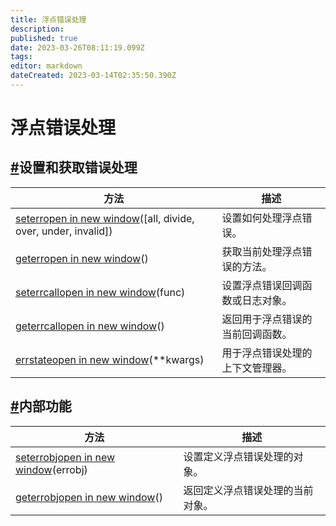 ```yaml
---
title: 浮点错误处理
description: 
published: true
date: 2023-03-26T08:11:19.099Z
tags: 
editor: markdown
dateCreated: 2023-03-14T02:35:50.390Z
---
```


# 浮点错误处理

## [#](https://www.numpy.org.cn/reference/routines/err.html#设置和获取错误处理)设置和获取错误处理

| 方法                                                         | 描述                             |
| ------------------------------------------------------------ | -------------------------------- |
| [seterropen in new window](https://numpy.org/devdocs/reference/generated/numpy.seterr.html#numpy.seterr)([all, divide, over, under, invalid]) | 设置如何处理浮点错误。           |
| [geterropen in new window](https://numpy.org/devdocs/reference/generated/numpy.geterr.html#numpy.geterr)() | 获取当前处理浮点错误的方法。     |
| [seterrcallopen in new window](https://numpy.org/devdocs/reference/generated/numpy.seterrcall.html#numpy.seterrcall)(func) | 设置浮点错误回调函数或日志对象。 |
| [geterrcallopen in new window](https://numpy.org/devdocs/reference/generated/numpy.geterrcall.html#numpy.geterrcall)() | 返回用于浮点错误的当前回调函数。 |
| [errstateopen in new window](https://numpy.org/devdocs/reference/generated/numpy.errstate.html#numpy.errstate)(**kwargs) | 用于浮点错误处理的上下文管理器。 |

## [#](https://www.numpy.org.cn/reference/routines/err.html#内部功能)内部功能

| 方法                                                         | 描述                             |
| ------------------------------------------------------------ | -------------------------------- |
| [seterrobjopen in new window](https://numpy.org/devdocs/reference/generated/numpy.seterrobj.html#numpy.seterrobj)(errobj) | 设置定义浮点错误处理的对象。     |
| [geterrobjopen in new window](https://numpy.org/devdocs/reference/generated/numpy.geterrobj.html#numpy.geterrobj)() | 返回定义浮点错误处理的当前对象。 |

